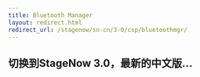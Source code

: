 ```yaml
---
title: Bluetooth Manager
layout: redirect.html
redirect_url: /stagenow/sn-cn/3-0/csp/bluetoothmgr/
---
```


## 切换到StageNow 3.0，最新的中文版...

